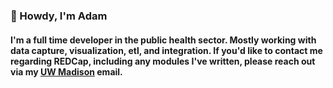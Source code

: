 <h3>🌈 Howdy, I'm Adam</h3>

#### I'm a full time developer in the public health sector. Mostly working with data capture, visualization, etl, and integration. If you'd like to contact me regarding REDCap, including any modules I've written, please reach out via my [UW Madison](mailto:adam.nunez@ctri.wisc.edu) email. 
